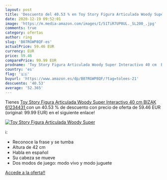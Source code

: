 ```yaml
---
layout: post
title: 'Descuento del 40.53 % en Toy Story Figura Articulada Woody Super '
date: 2020-12-19 09:52:01
image: 'https://m.media-amazon.com/images/I/51TiR7UP0UL._SL200_.jpg'
comments: true
category: ofertas
author: ring
slug: 'B07RGWP8QF-es'
actualPrice: 59.46 EUR
currency: EUR
price: 59.46
comparePrice: 99.99 EUR
prodname: 'Toy Story Figura Articulada Woody Super Interactivo 40 cm  BIZAK 61234431 '
country: 'es'
flag: '🇪🇸'
buyurl: 'https://www.amazon.es/dp/B07RGWP8QF/?tag=tolees-21'
descuento: '40.53'
average: '52.365'
---
```


Tienes [Toy Story Figura Articulada Woody Super Interactivo 40 cm  BIZAK 61234431 ](https://www.amazon.es/dp/B07RGWP8QF/?tag=tolees-21) con un 40.53 % de descuento con precio de oferta de 59.46 EUR (original: 99.99 EUR) en el siguiente enlace!

[![Toy Story Figura Articulada Woody Super ](https://m.media-amazon.com/images/I/51TiR7UP0UL._SL200_.jpg)](https://www.amazon.es/dp/B07RGWP8QF/?tag=tolees-21)

ℹ️:

- Reconoce la frase y se tumba
- Altura de 42 cm
- Habla en español
- Su cabeza se mueve
- Dos modos de juego: modo vivo y modo juguete

[Accede a la oferta!!](https://www.amazon.es/dp/B07RGWP8QF/?tag=tolees-21)
